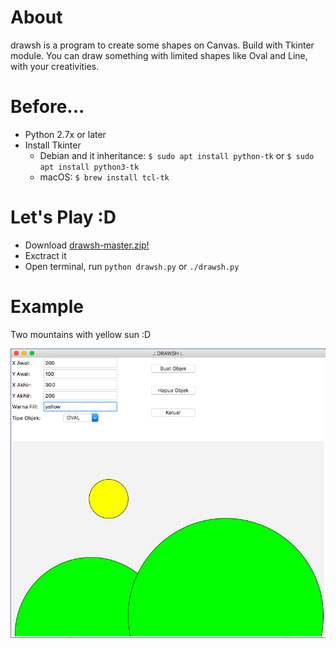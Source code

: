 # About
drawsh is a program to create some shapes on Canvas. Build with Tkinter module. You can draw something with limited shapes like Oval and Line, with your creativities.

# Before...
* Python 2.7x or later
* Install Tkinter
  * Debian and it inheritance: ```$ sudo apt install python-tk``` or ```$ sudo apt install python3-tk```
  * macOS: ```$ brew install tcl-tk```

# Let's Play :D
* Download [drawsh-master.zip!](https://github.com/HilmiZul/drawsh/archive/master.zip)
* Exctract it
* Open terminal, run ```python drawsh.py``` or ```./drawsh.py```

# Example

Two mountains with yellow sun :D

![Image of sc](https://github.com/HilmiZul/drawsh/blob/master/sc.png)
